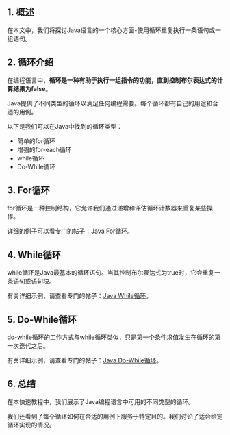 ## 1. 概述

在本文中，我们将探讨Java语言的一个核心方面-使用循环重复执行一条语句或一组语句。

## 2. 循环介绍

在编程语言中，**循环是一种有助于执行一组指令的功能，直到控制布尔表达式的计算结果为false**。

Java提供了不同类型的循环以满足任何编程需要。每个循环都有自己的用途和合适的用例。

以下是我们可以在Java中找到的循环类型：

-   简单的for循环
-   增强的for-each循环
-   while循环
-   Do-While循环

## 3. For循环

for循环是一种控制结构，它允许我们通过递增和评估循环计数器来重复某些操作。

详细的例子可以看专门的帖子：[Java For循环](https://www.baeldung.com/java-for-loop)。

## 4. While循环

while循环是Java最基本的循环语句。当其控制布尔表达式为true时，它会重复一条语句或语句块。

有关详细示例，请查看专门的帖子：[Java While循环](https://www.baeldung.com/java-while-loop)。

## 5. Do-While循环

do-while循环的工作方式与while循环类似，只是第一个条件求值发生在循环的第一次迭代之后。

有关详细示例，请查看专门的帖子：[Java Do-While循环](https://www.baeldung.com/java-do-while-loop)。

## 6. 总结

在本快速教程中，我们展示了Java编程语言中可用的不同类型的循环。

我们还看到了每个循环如何在合适的用例下服务于特定目的。我们讨论了适合给定循环实现的情况。